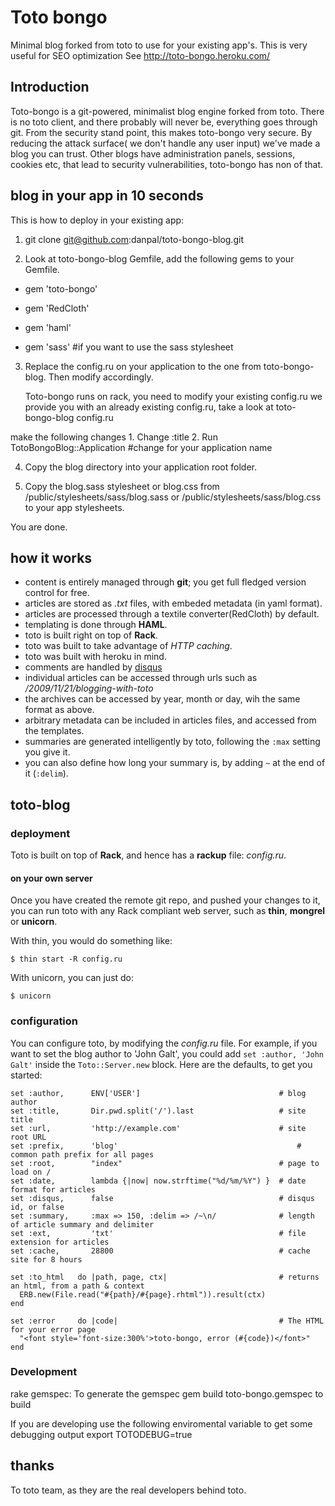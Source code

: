 Toto bongo
====


Minimal blog forked from toto to use for your existing app's. 
This is very useful for SEO optimization
See http://toto-bongo.heroku.com/

Introduction
------------

Toto-bongo is a git-powered, minimalist blog engine forked from toto. 
There is no toto client, and there probably will never be, everything goes through git.
From the security stand point, this makes toto-bongo very secure. By
reducing the attack surface( we don't handle any user input) we've made
a blog you can trust. 
Other blogs have administration panels, sessions, cookies etc, that lead
to security vulnerabilities, toto-bongo has non of that.

blog in your app in 10 seconds
------------------
This is how to deploy in your existing app:

1. git clone git@github.com:danpal/toto-bongo-blog.git

2. Look at toto-bongo-blog Gemfile, add the following gems to your
   Gemfile.

  - gem 'toto-bongo'

  - gem 'RedCloth'

  - gem 'haml'

  - gem 'sass' #if you want to use the sass stylesheet
  
  
3. Replace the config.ru on your application to the one from toto-bongo-blog. Then modify accordingly.
    
    Toto-bongo runs on rack, you need to modify your existing config.ru
    we provide you with an already existing config.ru, take a look at toto-bongo-blog
    config.ru
  
  make the following changes
    1. Change :title
    2. Run TotoBongoBlog::Application #change for your application name


4. Copy the blog directory into your application root folder.

5. Copy the blog.sass stylesheet or blog.css from /public/stylesheets/sass/blog.sass or /public/stylesheets/sass/blog.css
to your app stylesheets.


You are done.


how it works
------------

- content is entirely managed through **git**; you get full fledged version control for free.
- articles are stored as _.txt_ files, with embeded metadata (in yaml format).
- articles are processed through a textile converter(RedCloth) by default.
- templating is done through **HAML**.
- toto is built right on top of **Rack**.
- toto was built to take advantage of _HTTP caching_.
- toto was built with heroku in mind.
- comments are handled by [disqus](http://disqus.com)
- individual articles can be accessed through urls such as _/2009/11/21/blogging-with-toto_
- the archives can be accessed by year, month or day, wih the same format as above.
- arbitrary metadata can be included in articles files, and accessed from the templates.
- summaries are generated intelligently by toto, following the `:max` setting you give it.
- you can also define how long your summary is, by adding `~` at the end of it (`:delim`).

toto-blog
-------

### deployment

Toto is built on top of **Rack**, and hence has a **rackup** file: _config.ru_.

#### on your own server

Once you have created the remote git repo, and pushed your changes to it, you can run toto with any Rack compliant web server,
such as **thin**, **mongrel** or **unicorn**.

With thin, you would do something like:

    $ thin start -R config.ru

With unicorn, you can just do:

    $ unicorn

### configuration

You can configure toto, by modifying the _config.ru_ file. For example, if you want to set the blog author to 'John Galt',
you could add `set :author, 'John Galt'` inside the `Toto::Server.new` block. Here are the defaults, to get you started:

    set :author,      ENV['USER']                               # blog author
    set :title,       Dir.pwd.split('/').last                   # site title
    set :url,         'http://example.com'                      # site root URL
    set :prefix,      'blog'                                        # common path prefix for all pages
    set :root,        "index"                                   # page to load on /
    set :date,        lambda {|now| now.strftime("%d/%m/%Y") }  # date format for articles
    set :disqus,      false                                     # disqus id, or false
    set :summary,     :max => 150, :delim => /~\n/              # length of article summary and delimiter
    set :ext,         'txt'                                     # file extension for articles
    set :cache,       28800                                     # cache site for 8 hours

    set :to_html   do |path, page, ctx|                         # returns an html, from a path & context
      ERB.new(File.read("#{path}/#{page}.rhtml")).result(ctx)
    end

    set :error     do |code|                                    # The HTML for your error page
      "<font style='font-size:300%'>toto-bongo, error (#{code})</font>"
    end

### Development

rake gemspec: To generate the gemspec
gem build toto-bongo.gemspec to build

If you are developing use the following enviromental variable to get
some debugging output
export TOTODEBUG=true 



thanks
------

To toto team, as they are the real developers behind toto.


